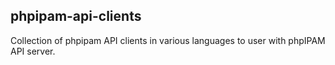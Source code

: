 ## phpipam-api-clients

Collection of phpipam API clients in various languages to user with phpIPAM API server. 
